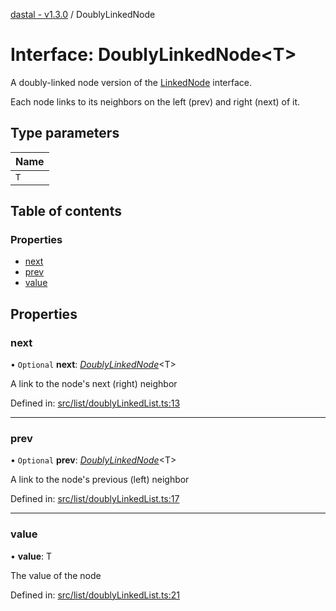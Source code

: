 [dastal - v1.3.0](../README.md) / DoublyLinkedNode

# Interface: DoublyLinkedNode<T\>

A doubly-linked node version of the [LinkedNode](linkednode.md) interface.

Each node links to its neighbors on the left (prev) and right (next) of it.

## Type parameters

| Name |
| :------ |
| `T` |

## Table of contents

### Properties

- [next](doublylinkednode.md#next)
- [prev](doublylinkednode.md#prev)
- [value](doublylinkednode.md#value)

## Properties

### next

• `Optional` **next**: [*DoublyLinkedNode*](doublylinkednode.md)<T\>

A link to the node's next (right) neighbor

Defined in: [src/list/doublyLinkedList.ts:13](https://github.com/havelessbemore/dastal/blob/cb5e8f6/src/list/doublyLinkedList.ts#L13)

___

### prev

• `Optional` **prev**: [*DoublyLinkedNode*](doublylinkednode.md)<T\>

A link to the node's previous (left) neighbor

Defined in: [src/list/doublyLinkedList.ts:17](https://github.com/havelessbemore/dastal/blob/cb5e8f6/src/list/doublyLinkedList.ts#L17)

___

### value

• **value**: T

The value of the node

Defined in: [src/list/doublyLinkedList.ts:21](https://github.com/havelessbemore/dastal/blob/cb5e8f6/src/list/doublyLinkedList.ts#L21)
